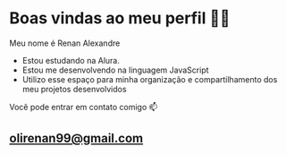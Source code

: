 # Boas vindas ao meu perfil 🤍🖤
Meu nome é Renan Alexandre

- Estou estudando na Alura.
- Estou me desenvolvendo na linguagem JavaScript
- Utilizo esse espaço para minha organização e compartilhamento dos meu projetos desenvolvidos

Você pode entrar em contato comigo 📫
## olirenan99@gmail.com

